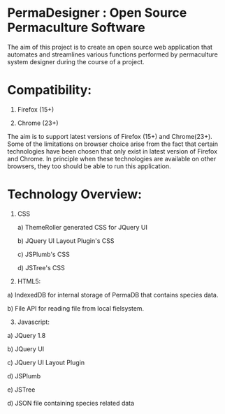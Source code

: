 PermaDesigner : Open Source Permaculture Software
=================================================

The aim of this project is to create an open source web application that automates and streamlines various functions 
performed by permaculture system designer during the course of a project.

Compatibility:
==============
1) Firefox (15+)

2) Chrome (23+)

The aim is to support latest versions of Firefox (15+) and Chrome(23+). Some of the limitations on browser choice arise 
from the fact that certain technologies have been chosen that only exist in latest version of Firefox and Chrome. In
principle when these technologies are available on other browsers, they too should be able to run this application.


Technology Overview:
===========
1) CSS
   
   a) ThemeRoller generated CSS for JQuery UI
   
   b) JQuery UI Layout Plugin's CSS
   
   c) JSPlumb's CSS
   
   d) JSTree's CSS
   
2) HTML5:
  
  a) IndexedDB for internal storage of PermaDB that contains species data.
  
  b) File API for reading file from local fielsystem.

3) Javascript:
  
  a) JQuery 1.8
  
  b) JQuery UI
  
  c) JQuery UI Layout Plugin
  
  d) JSPlumb
  
  e) JSTree
  
  d) JSON file containing species related data
   
   





